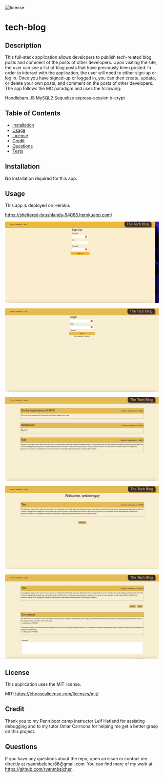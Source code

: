 ![license](https://img.shields.io/badge/License-MIT-brightgreen)

# tech-blog


## Description 

This full-stack application allows developers to publish tech-related blog posts and comment of the posts of other developers. Upon visiting the site, the user can see a list of blog posts that have previously been posted. In order to interact with the application, the user will need to either sign-up or log in. Once you have signed-up or logged in, you can then create, update, or delete your own posts, and comment on the posts of other developers. The app follows the MC paradigm and uses the following:

Handlebars.JS
MySQL2
Sequelize
express-session
b-crypt

## Table of Contents

  - [Installation](#installation)
  - [Usage](#usage)
  - [License](#license)
  - [Credit](#credit)
  - [Questions](#questions)
  - [Tests](#tests)

## Installation

No installation required for this app.

## Usage

This app is deployed on Heroku:

https://sheltered-brushlands-54086.herokuapp.com/

![screenshot of sign up page](./public/images/blog_signup.png)

![screenshot of login page](./public/images/blog_login.png)

![screenshot of homepage](./public/images/blog_homepage.png)

![screenshot of dashboard](./public/images/blog_dashboard.png)

![screenshot of blog](./public/images/blog_blog.png)


## License

This application uses the MIT license.
  
MIT: https://choosealicense.com/licenses/mit/


## Credit

Thank you to my Penn boot camp instructor Leif Hetland for assisting debugging and to my tutor Omar Carmona for helping me get a better grasp on this project.

## Questions

If you have any questions about the repo, open an issue or 
contact me directly at ryanmbelcher86@gmail.com. You can find more of my work at 
https://github.com/ryanmbelcher.